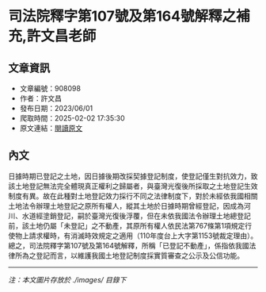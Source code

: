 # 司法院釋字第107號及第164號解釋之補充,許文昌老師

## 文章資訊
- 文章編號：908098
- 作者：許文昌
- 發布日期：2023/06/01
- 爬取時間：2025-02-02 17:35:30
- 原文連結：[閱讀原文](https://real-estate.get.com.tw/Columns/detail.aspx?no=908098)

## 內文
日據時期已登記之土地，因日據後期改採契據登記制度，使登記僅生對抗效力，致該土地登記無法完全體現真正權利之歸屬者，與臺灣光復後所採取之土地登記生效制度有異。故在此種對土地登記效力採行不同之法律制度下，對於未經依我國相關土地法令辦理土地登記之原所有權人，縱其土地於日據時期曾經登記，因成為河川、水道經塗銷登記，嗣於臺灣光復後浮覆，但在未依我國法令辦理土地總登記前，該土地仍屬「未登記」之不動產，其原所有權人依民法第767條第1項規定行使物上請求權時，有消滅時效規定之適用（110年度台上大字第1153號裁定理由）。
總之，司法院釋字第107號及第164號解釋，所稱「已登記不動產」，係指依我國法律所為之登記而言，以維護我國土地登記制度採實質審查之公示及公信功能。

---
*注：本文圖片存放於 ./images/ 目錄下*
